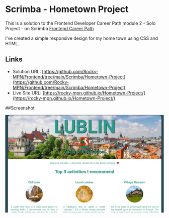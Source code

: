 # Scrimba - Hometown Project

This is a solution to the Frontend Developer Career Path module 2 - Solo Project - on Scrimba [Frontend Career Path](https://scrimba.com/learn/frontend)



I've created a simple responsive design for my home town using CSS and HTML.


## Links

- Solution URL: [https://github.com/Rocky-MPN/Frontend/tree/main/Scrimba/Hometown-Project](https://github.com/Rocky-MPN/Frontend/tree/main/Scrimba/Hometown-Project)
- Live Site URL: [https://rocky-mpn.github.io/Hometown-Project/](https://rocky-mpn.github.io/Hometown-Project/)


##Screenshot

![Screenshot](screenshot.png)


